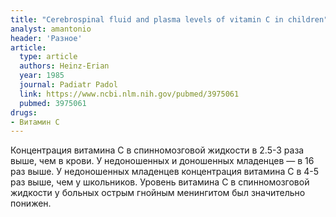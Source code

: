 ```yaml
---
title: "Cerebrospinal fluid and plasma levels of vitamin C in children"
analyst: amantonio
header: 'Разное'
article:
  type: article
  authors: Heinz-Erian
  year: 1985
  journal: Padiatr Padol
  link: https://www.ncbi.nlm.nih.gov/pubmed/3975061
  pubmed: 3975061
drugs:
- Витамин C
---
```


Концентрация витамина С в спинномозговой жидкости в 2.5-3 раза выше, чем в крови. У недоношенных и доношенных младенцев — в 16 раз выше. У недоношенных младенцев концентрация витамина С в 4-5 раз выше, чем у школьников.
Уровень витамина С в спинномозговой жидкости у больных острым гнойным менингитом был значительно понижен.
